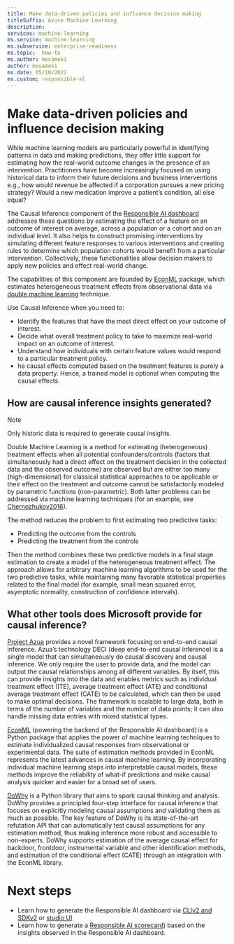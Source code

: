 ```yaml
---
title: Make data-driven policies and influence decision making 
titleSuffix: Azure Machine Learning
description: 
services: machine-learning
ms.service: machine-learning
ms.subservice: enterprise-readiness
ms.topic:  how-to
ms.author: mesameki
author: mesameki
ms.date: 05/10/2022
ms.custom: responsible-ml
---
```


# Make data-driven policies and influence decision making

While machine learning models are particularly powerful in identifying patterns in data and making predictions, they offer little support for estimating how the real-world outcome changes in the presence of an intervention. Practitioners have become increasingly focused on using historical data to inform their future decisions and business interventions e.g., how would revenue be affected if a corporation pursues a new pricing strategy? Would a new medication improve a patient’s condition, all else equal? 

 

The Causal Inference component of the [Responsible AI dashboard](concept-responsible-ai-dashboard.md) addresses these questions by estimating the effect of a feature on an outcome of interest on average, across a population or a cohort and on an individual level. It also helps to construct promising interventions by simulating different feature responses to various interventions and creating rules to determine which population cohorts would benefit from a particular intervention. Collectively, these functionalities allow decision makers to apply new policies and effect real-world change. 

The capabilities of this component are founded by [EconML](https://github.com/Microsoft/EconML) package, which estimates heterogeneous treatment effects from observational data via [double machine learning](https://econml.azurewebsites.net/spec/estimation/dml.html) technique.

Use Causal Inference when you need to:

- Identify the features that have the most direct effect on your outcome of interest.
- Decide what overall treatment policy to take to maximize real-world impact on an outcome of interest.
- Understand how individuals with certain feature values would respond to a particular treatment policy.
- he causal effects computed based on the treatment features is purely a data property. Hence, a trained model is optional when computing the causal effects.

## How are causal inference insights generated?

> [!NOTE]
> Only historic data is required to generate causal insights.


Double Machine Learning is a method for estimating (heterogeneous) treatment effects when all potential confounders/controls (factors that simultaneously had a direct effect on the treatment decision in the collected data and the observed outcome) are observed but are either too many (high-dimensional) for classical statistical approaches to be applicable or their effect on the treatment and outcome cannot be satisfactorily modeled by parametric functions (non-parametric). Both latter problems can be addressed via machine learning techniques (for an example, see [Chernozhukov2016](https://econml.azurewebsites.net/spec/references.html#chernozhukov2016)).

The method reduces the problem to first estimating two predictive tasks:

- Predicting the outcome from the controls
- Predicting the treatment from the controls  

Then the method combines these two predictive models in a final stage estimation to create a model of the heterogeneous treatment effect. The approach allows for arbitrary machine learning algorithms to be used for the two predictive tasks, while maintaining many favorable statistical properties related to the final model (for example, small mean squared error, asymptotic normality, construction of confidence intervals).

## What other tools does Microsoft provide for causal inference?

[Project Azua](https://www.microsoft.com/research/project/project_azua/) provides a novel framework focusing on end-to-end causal inference. Azua’s technology DECI (deep end-to-end causal inference) is a single model that can simultaneously do causal discovery and causal inference. We only require the user to provide data, and the model can output the causal relationships among all different variables. By itself, this can provide insights into the data and enables metrics such as individual treatment effect (ITE), average treatment effect (ATE) and conditional average treatment effect (CATE) to be calculated, which can then be used to make optimal decisions. The framework is scalable to large data, both in terms of the number of variables and the number of data points; it can also handle missing data entries with mixed statistical types.

[EconML](https://www.microsoft.com/research/project/econml/) (powering the backend of the Responsible AI dashboard) is a Python package that applies the power of machine learning techniques to estimate individualized causal responses from observational or experimental data. The suite of estimation methods provided in EconML represents the latest advances in causal machine learning. By incorporating individual machine learning steps into interpretable causal models, these methods improve the reliability of what-if predictions and make causal analysis quicker and easier for a broad set of users.

[DoWhy](https://microsoft.github.io/dowhy/) is a Python library that aims to spark causal thinking and analysis. DoWhy provides a principled four-step interface for causal inference that focuses on explicitly modeling causal assumptions and validating them as much as possible. The key feature of DoWhy is its state-of-the-art refutation API that can automatically test causal assumptions for any estimation method, thus making inference more robust and accessible to non-experts. DoWhy supports estimation of the average causal effect for backdoor, frontdoor, instrumental variable and other identification methods, and estimation of the conditional effect (CATE) through an integration with the EconML library.


# Next steps

- Learn how to generate the Responsible AI dashboard via [CLIv2 and SDKv2](how-to-responsible-ai-dashboard-sdk-cli.md) or [studio UI ](how-to-responsible-ai-dashboard-ui.md)
- Learn how to generate a [Responsible AI scorecard](how-to-responsible-ai-scorecard.md)) based on the insights observed in the Responsible AI dashboard.